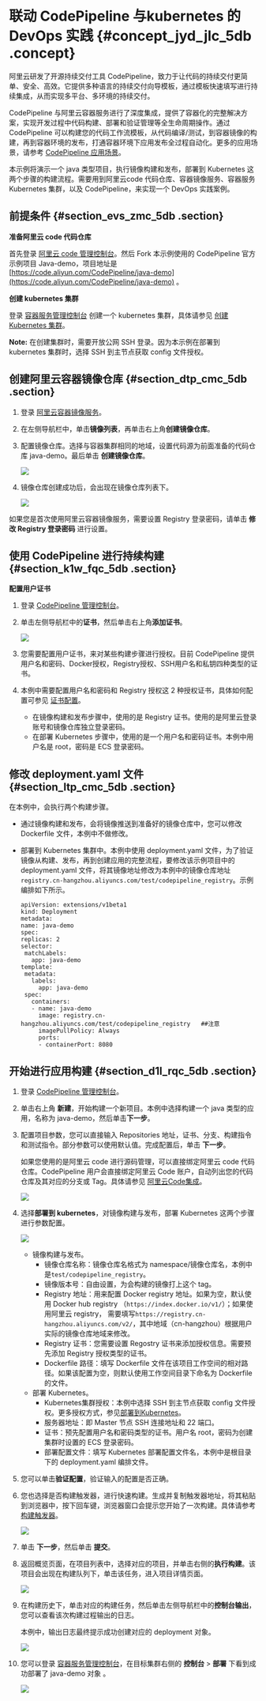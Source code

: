 # 联动 CodePipeline 与kubernetes 的 DevOps 实践 {#concept_jyd_jlc_5db .concept}

阿里云研发了开源持续交付工具 CodePipeline，致力于让代码的持续交付更简单、安全、高效。它提供多种语言的持续交付向导模板，通过模板快速填写进行持续集成，从而实现多平台、多环境的持续交付。

CodePipeline 与阿里云容器服务进行了深度集成，提供了容器化的完整解决方案，实现开发过程中代码构建、部署和验证管理等全生命周期操作。通过 CodePipeline 可以构建您的代码工作流模板，从代码编译/测试，到容器镜像的构建，再到容器环境的发布，打通容器环境下应用发布全过程自动化。更多的应用场景，请参考 [CodePipeline 应用场景](https://help.aliyun.com/document_detail/56518.html)。

本示例将演示一个 java 类型项目，执行镜像构建和发布，部署到 Kubernetes 这两个步骤的构建流程。需要用到阿里云code 代码仓库、容器镜像服务、容器服务 Kubernetes 集群，以及 CodePipeline，来实现一个 DevOps 实践案例。

## 前提条件 {#section_evs_zmc_5db .section}

**准备阿里云 code 代码仓库**

首先登录 [阿里云 code 管理控制台](https://code.aliyun.com/)。然后 Fork 本示例使用的 CodePipeline 官方示例项目 Java-demo，项目地址是 [https://code.aliyun.com/CodePipeline/java-demo](https://code.aliyun.com/CodePipeline/java-demo) 。

**创建 kubernetes 集群**

登录 [容器服务管理控制台](https://cs.console.aliyun.com/) 创建一个 kubernetes 集群，具体请参见 [创建 Kubernetes 集群](https://help.aliyun.com/document_detail/53752.html)。

**Note:** 在创建集群时，需要开放公网 SSH 登录。因为本示例在部署到 kubernetes 集群时，选择 SSH 到主节点获取 config 文件授权。

## 创建阿里云容器镜像仓库 {#section_dtp_cmc_5db .section}

1.  登录 [阿里云容器镜像服务](https://cr.console.aliyun.com/)。
2.  在左侧导航栏中，单击**镜像列表**，再单击右上角**创建镜像仓库**。
3.  配置镜像仓库。选择与容器集群相同的地域，设置代码源为前面准备的代码仓库 java-demo。最后单击 **创建镜像仓库**。

    ![](http://static-aliyun-doc.oss-cn-hangzhou.aliyuncs.com/assets/img/7249/15325971981086_zh-CN.png)

4.  镜像仓库创建成功后，会出现在镜像仓库列表下。

    ![](http://static-aliyun-doc.oss-cn-hangzhou.aliyuncs.com/assets/img/7249/15325971981087_zh-CN.png)


如果您是首次使用阿里云容器镜像服务，需要设置 Registry 登录密码，请单击 **修改 Registry 登录密码** 进行设置。

## 使用 CodePipeline 进行持续构建 {#section_k1w_fqc_5db .section}

**配置用户证书**

1.  登录 [CodePipeline 管理控制台](https://cds.console.aliyun.com/)。
2.  单击左侧导航栏中的**证书**，然后单击右上角**添加证书**。

    ![](http://static-aliyun-doc.oss-cn-hangzhou.aliyuncs.com/assets/img/7249/15325971981088_zh-CN.png)

3.  您需要配置用户证书，来对某些构建步骤进行授权。目前 CodePipeline 提供用户名和密码、Docker授权，Registry授权、SSH用户名和私钥四种类型的证书。
4.  本例中需要配置用户名和密码和 Registry 授权这 2 种授权证书，具体如何配置可参见 [证书配置](https://help.aliyun.com/document_detail/56529.html)。
    -   在镜像构建和发布步骤中，使用的是 Registry 证书。使用的是阿里云登录账号和镜像仓库独立登录密码。
    -   在部署 Kubernetes 步骤中，使用的是一个用户名和密码证书。本例中用户名是 root，密码是 ECS 登录密码。

## 修改 deployment.yaml 文件 {#section_ltp_cmc_5db .section}

在本例中，会执行两个构建步骤。

-   通过镜像构建和发布，会将镜像推送到准备好的镜像仓库中，您可以修改 Dockerfile 文件，本例中不做修改。
-   部署到 Kubernetes 集群中。本例中使用 deployment.yaml 文件，为了验证镜像从构建、发布，再到创建应用的完整流程，要修改该示例项目中的 deployment.yaml 文件，将其镜像地址修改为本例中的镜像仓库地址 `registry.cn-hangzhou.aliyuncs.com/test/codepipeline_registry`。示例编排如下所示。

    ```
    apiVersion: extensions/v1beta1
    kind: Deployment
    metadata:
    name: java-demo
    spec:
    replicas: 2
    selector:
     matchLabels:
       app: java-demo
    template:
     metadata:
       labels:
         app: java-demo
     spec:
       containers:
       - name: java-demo
         image: registry.cn-hangzhou.aliyuncs.com/test/codepipeline_registry   ##注意
         imagePullPolicy: Always
         ports:
         - containerPort: 8080
    ```


## 开始进行应用构建 {#section_d1l_rqc_5db .section}

1.  登录 [CodePipeline 管理控制台](https://cds.console.aliyun.com/)。
2.  单击右上角 **新建**，开始构建一个新项目。本例中选择构建一个 java 类型的应用，名称为 java-demo，然后单击**下一步**。
3.  配置项目参数，您可以直接输入 Repositories 地址，证书、分支、构建指令和测试指令。部分参数可以使用默认值。完成配置后，单击 **下一步**。

    如果您使用的是阿里云 code 进行源码管理，可以直接绑定阿里云 code 代码仓库。CodePipeline 用户会直接绑定阿里云 Code 账户，自动列出您的代码仓库及其对应的分支或 Tag。具体请参见 [阿里云Code集成](https://help.aliyun.com/document_detail/59646.html)。

    ![](http://static-aliyun-doc.oss-cn-hangzhou.aliyuncs.com/assets/img/7249/15325971981091_zh-CN.png)

4.  选择**部署到 kubernetes**，对镜像构建与发布，部署 Kubernetes 这两个步骤进行参数配置。

    ![](http://static-aliyun-doc.oss-cn-hangzhou.aliyuncs.com/assets/img/7249/15325971981092_zh-CN.png)

    -   镜像构建与发布。
        -   镜像仓库名称：镜像仓库名格式为 namespace/镜像仓库名，本例中是`test/codepipeline_registry`。
        -   镜像版本号：自由设置，为会构建的镜像打上这个 tag。
        -   Registry 地址：用来配置 Docker registry 地址。如果为空，默认使用 Docker hub registry （`https://index.docker.io/v1/`）；如果使用阿里云 registry， 需要填写`https://registry.cn-hangzhou.aliyuncs.com/v2/`，其中地域（cn-hangzhou）根据用户实际的镜像仓库地域来修改。
        -   Registry 证书：您需要设置 Regostry 证书来添加授权信息。需要预先添加 Registry 授权类型的证书。
        -   Dockerfile 路径：填写 Dockerfile 文件在该项目工作空间的相对路径。如果该配置为空，则默认使用工作空间目录下命名为 Dockerfile 的文件。
    -   部署 Kubernetes。
        -   Kubernetes集群授权：本例中选择 SSH 到主节点获取 config 文件授权。更多授权方式，参见[部署到Kubernetes](https://help.aliyun.com/document_detail/61341.html)。
        -   服务器地址：即 Master 节点 SSH 连接地址和 22 端口。
        -   证书：预先配置用户名和密码类型的证书。用户名 root，密码为创建集群时设置的 ECS 登录密码。
        -   部署配置文件：填写 Kubernetes 部署配置文件名，本例中是根目录下的 deployment.yaml 编排文件。
5.  您可以单击**验证配置**，验证输入的配置是否正确。
6.  您也选择是否构建触发器，进行快速构建。生成并复制触发器地址，将其粘贴到浏览器中，按下回车键，浏览器窗口会提示您开始了一次构建。具体请参考 [构建触发器](https://help.aliyun.com/document_detail/59648.html)。

    ![](http://static-aliyun-doc.oss-cn-hangzhou.aliyuncs.com/assets/img/7249/15325971981094_zh-CN.png)

7.  单击 **下一步**，然后单击 **提交**。
8.  返回概览页面，在项目列表中，选择对应的项目，并单击右侧的**执行构建**。该项目会出现在构建队列下，单击该任务，进入项目详情页面。

    ![](http://static-aliyun-doc.oss-cn-hangzhou.aliyuncs.com/assets/img/7249/15325971981095_zh-CN.png)

9.  在构建历史下，单击对应的构建任务，然后单击左侧导航栏中的**控制台输出**，您可以查看该次构建过程输出的日志。

    本例中，输出日志最终提示成功创建对应的 deployment 对象。

    ![](http://static-aliyun-doc.oss-cn-hangzhou.aliyuncs.com/assets/img/7249/15325971981096_zh-CN.png)

10. 您可以登录 [容器服务管理控制台](https://cs.console.aliyun.com/)，在目标集群右侧的 **控制台** \> **部署** 下看到成功部署了 java-demo 对象 。

    ![](http://static-aliyun-doc.oss-cn-hangzhou.aliyuncs.com/assets/img/7249/15325971981097_zh-CN.png)


